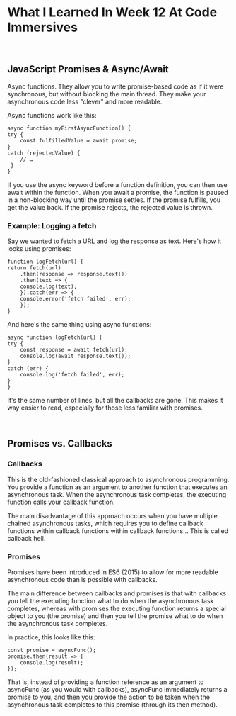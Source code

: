 # What I Learned In Week 12 At Code Immersives

&nbsp;

## JavaScript Promises & Async/Await

Async functions. They allow you to write promise-based code as if it were synchronous, but without blocking the main thread. They make your asynchronous code less "clever" and more readable.

Async functions work like this:

    async function myFirstAsyncFunction() {
    try {
        const fulfilledValue = await promise;
    }
    catch (rejectedValue) {
        // …
     }
    }

If you use the async keyword before a function definition, you can then use await within the function. When you await a promise, the function is paused in a non-blocking way until the promise settles. If the promise fulfills, you get the value back. If the promise rejects, the rejected value is thrown.

### Example: Logging a fetch

Say we wanted to fetch a URL and log the response as text. Here's how it looks using promises:

    function logFetch(url) {
    return fetch(url)
        .then(response => response.text())
        .then(text => {
        console.log(text);
        }).catch(err => {
        console.error('fetch failed', err);
        });
    }

And here's the same thing using async functions:

    async function logFetch(url) {
    try {
        const response = await fetch(url);
        console.log(await response.text());
    }
    catch (err) {
        console.log('fetch failed', err);
    }
    }

It's the same number of lines, but all the callbacks are gone. This makes it way easier to read, especially for those less familiar with promises.

&nbsp;

## Promises vs. Callbacks

### Callbacks

This is the old-fashioned classical approach to asynchronous programming. You provide a function as an argument to another function that executes an asynchronous task. When the asynchronous task completes, the executing function calls your callback function.

The main disadvantage of this approach occurs when you have multiple chained asynchronous tasks, which requires you to define callback functions within callback functions within callback functions… This is called callback hell.

### Promises

Promises have been introduced in ES6 (2015) to allow for more readable asynchronous code than is possible with callbacks.

The main difference between callbacks and promises is that with callbacks you tell the executing function what to do when the asynchronous task completes, whereas with promises the executing function returns a special object to you (the promise) and then you tell the promise what to do when the asynchronous task completes.

In practice, this looks like this:

    const promise = asyncFunc();
    promise.then(result => {
        console.log(result);
    });

That is, instead of providing a function reference as an argument to asyncFunc (as you would with callbacks), asyncFunc immediately returns a promise to you, and then you provide the action to be taken when the asynchronous task completes to this promise (through its then method).
